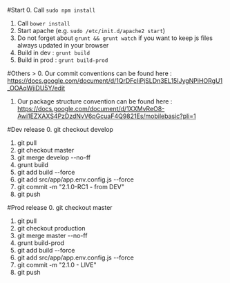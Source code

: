 #Start
0. Call `sudo npm install`
1. Call `bower install`
2. Start apache (e.g. `sudo /etc/init.d/apache2 start`)
3. Do not forget about `grunt && grunt watch` if you want to keep js files always updated in your browser
4. Build in dev : `grunt build`
5. Build in prod : `grunt build-prod`

#Others >
0. Our commit conventions can be found here : https://docs.google.com/document/d/1QrDFcIiPjSLDn3EL15IJygNPiHORgU1_OOAqWjiDU5Y/edit
1. Our package structure convention can be found here : https://docs.google.com/document/d/1XXMvReO8-Awi1EZXAXS4PzDzdNvV6pGcuaF4Q9821Es/mobilebasic?pli=1

#Dev release
0. git checkout develop
1. git pull
2. git checkout master
3. git merge develop --no-ff
4. grunt build
5. git add build --force
6. git add src/app/app.env.config.js --force
7. git commit -m "2.1.0-RC1 - from DEV"
8. git push

#Prod release
0. git checkout master
1. git pull
2. git checkout production
3. git merge master --no-ff
4. grunt build-prod
5. git add build --force
6. git add src/app/app.env.config.js --force
7. git commit -m "2.1.0 - LIVE"
8. git push